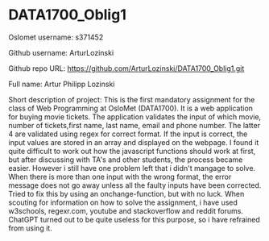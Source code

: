# DATA1700_Oblig1

Oslomet username: s371452

Github username: ArturLozinski

Github repo URL: https://github.com/ArturLozinski/DATA1700_Oblig1.git

Full name: Artur Philipp Lozinski

Short description of project:
This is the first mandatory assignment for the class of Web Programming at OsloMet (DATA1700).
It is a web application for buying movie tickets. The application validates the input of which movie, number of tickets,first name, last name, email and phone number. The latter 4 are validated using regex for correct format.
If the input is correct, the input values are stored in an array and displayed on the webpage. I found it quite difficult to work out how the javascript functions should work at first, but after discussing with TA's and other students, the process became easier. However i still have one problem left that i didn't mangage to solve. When there is more than one input with the wrong format, the error message does not go away unless all the faulty inputs have been corrected. Tried to fix this by using an onchange-function, but with no luck. 
When scouting for information on how to solve the assignment, i have used w3schools, regexr.com, youtube and stackoverflow and reddit forums. ChatGPT turned out to be quite useless for this purpose, so i have refrained from using it.


